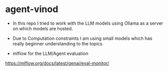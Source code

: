 # agent-vinod

- In this repo I tried to work with the LLM models using Ollama as a server on which models are hosted. 
- Due to Computation constraints I am using small models which has really beginner understanding to the topics


- mlflow for the LLM/Agent evaluation 

https://mlflow.org/docs/latest/genai/eval-monitor/